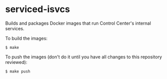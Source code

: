 serviced-isvcs
==============

Builds and packages Docker images that run Control Center's internal services.

To build the images:

    $ make

To push the images (don't do it until you have all changes to this repository reviewed):

    $ make push

